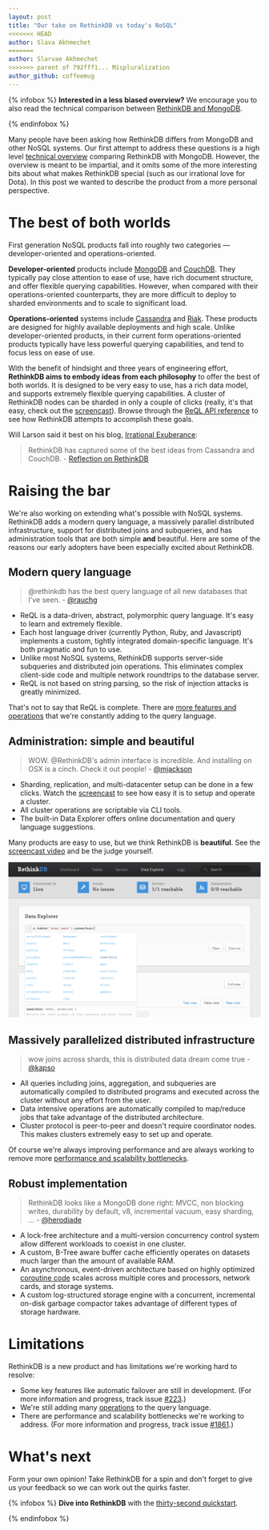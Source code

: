 ```yaml
---
layout: post
title: "Our take on RethinkDB vs today's NoSQL"
<<<<<<< HEAD
author: Slava Akhmechet
=======
author: Slarvae Akhmechet
>>>>>>> parent of 792fff1... Mispluralization
author_github: coffeemug
---
```


{% infobox %}
__Interested in a less biased overview?__ We encourage you to also read the
technical comparison between [RethinkDB and MongoDB][comparison].

[comparison]: /docs/comparison-tables
{% endinfobox %}

Many people have been asking how RethinkDB differs from MongoDB and other NoSQL
systems. Our first attempt to address these questions is a high level
[technical overview][comparison] comparing RethinkDB with MongoDB. However, the
overview is meant to be impartial, and it omits some of the more interesting
bits about what makes RethinkDB special (such as our irrational love for Dota).
In this post we wanted to describe the product from a more personal
perspective.
<!--more-->

[comparison]: /docs/comparison-tables

# The best of both worlds

First generation NoSQL products fall into roughly two categories
&mdash; developer-oriented and operations-oriented.

__Developer-oriented__ products include [MongoDB][] and [CouchDB][]. They
typically pay close attention to ease of use, have rich document structure, and
offer flexible querying capabilities. However, when compared with their
operations-oriented counterparts, they are more difficult to deploy to sharded
environments and to scale to significant load.

[MongoDB]: http://www.mongodb.org/
[CouchDB]: http://couchdb.apache.org/

__Operations-oriented__ systems include [Cassandra][] and [Riak][]. These
products are designed for highly available deployments and high scale. Unlike
developer-oriented products, in their current form operations-oriented products
typically have less powerful querying capabilities, and tend to focus less on
ease of use.

[Cassandra]: http://cassandra.apache.org/
[Riak]: http://basho.com/products/riak-overview/

With the benefit of hindsight and three years of engineering effort,
__RethinkDB aims to embody ideas from each philosophy__ to offer the best of
both worlds. It is designed to be very easy to use, has a rich data model, and
supports extremely flexible querying capabilities. A cluster of RethinkDB nodes
can be sharded in only a couple of clicks (really, it's that easy, check out
the [screencast][screencast]). Browse through the [ReQL API reference][api] to
see how RethinkDB attempts to accomplish these goals.

[screencast]: /screencast
[api]: /api

Will Larson said it best on his blog, [Irrational Exuberance][1]:

[1]: http://lethain.com/

> RethinkDB has captured some of the best ideas from Cassandra and CouchDB. -
> [Reflection on RethinkDB][2]

[2]: http://lethain.com/reflection-on-rethinkdb/

# Raising the bar

We're also working on extending what's possible with NoSQL systems. RethinkDB
adds a modern query language, a massively parallel distributed infrastructure,
support for distributed joins and subqueries, and has administration tools that
are both simple __and__ beautiful. Here are some of the reasons our early
adopters have been especially excited about RethinkDB.

## Modern query language ##

> @rethinkdb has the best query language of all new databases that I've seen. -
> [@rauchg][]

[@rauchg]: https://twitter.com/rauchg/status/267339508129869824

* ReQL is a data-driven, abstract, polymorphic query language. It's easy to
  learn and extremely flexible.
* Each host language driver (currently Python, Ruby, and Javascript) implements
  a custom, tightly integrated domain-specific language. It's both pragmatic
  and fun to use.
* Unlike most NoSQL systems, RethinkDB supports server-side subqueries and
  distributed join operations. This eliminates complex client-side code and
  multiple network roundtrips to the database server.
* ReQL is not based on string parsing, so the risk of injection attacks is
  greatly minimized.

That's not to say that ReQL is complete. There are [more features and
operations][features] that we're constantly adding to the query language.

[features]: https://github.com/rethinkdb/rethinkdb/issues?milestone=3&page=1

## Administration: simple and beautiful

> WOW. @RethinkDB's admin interface is incredible. And installing on OSX is a
> cinch. Check it out people! - [@mjackson][]

[@mjackson]: https://twitter.com/mjackson/status/281834673217363968

* Sharding, replication, and multi-datacenter setup can be done in a few
  clicks. Watch the [screencast][screencast] to see how easy it is to setup and
  operate a cluster.
* All cluster operations are scriptable via CLI tools.
* The built-in Data Explorer offers online documentation and query language
  suggestions.

Many products are easy to use, but we think RethinkDB is __beautiful__. See the
[screencast video][screencast] and be the judge yourself.

<img src="/assets/images/screenshots/data_explorer_cropped.png">

## Massively parallelized distributed infrastructure

> wow joins across shards, this is distributed data dream come true - [@kapso][]

[@kapso]: https://twitter.com/kapso/status/267153230230847488

* All queries including joins, aggregation, and subqueries are automatically
  compiled to distributed programs and executed across the cluster without any
  effort from the user.
* Data intensive operations are automatically compiled to map/reduce jobs that
  take advantage of the distributed architecture.
* Cluster protocol is peer-to-peer and doesn't require coordinator nodes. This
  makes clusters extremely easy to set up and operate.

Of course we're always improving performance and are always working to remove
more [performance and scalability bottlenecks][#207].

[#207]: https://github.com/rethinkdb/rethinkdb/issues/207

## Robust implementation

> RethinkDB looks like a MongoDB done right: MVCC, non blocking writes,
> durability by default, v8, incremental vacuum, easy sharding, ... -
> [@herodiade][]

[@herodiade]: https://twitter.com/herodiade/status/268465768033824768

* A lock-free architecture and a multi-version concurrency control system allow
  different workloads to coexist in one cluster.
* A custom, B-Tree aware buffer cache efficiently operates on datasets much
  larger than the amount of available RAM.
* An asynchronous, event-driven architecture based on highly optimized
  [coroutine code][] scales across multiple cores and processors, network
  cards, and storage systems.
* A custom log-structured storage engine with a concurrent, incremental on-disk
  garbage compactor takes advantage of different types of storage hardware.

[coroutine code]: https://github.com/rethinkdb/rethinkdb/blob/v1.3.2/src/arch/runtime/context_switching.cc#L178

# Limitations

RethinkDB is a new product and has limitations we're working hard to resolve:

* Some key features like automatic failover are still in development. (For more
  information and progress, track issue [#223][].)
* We're still adding many [operations][] to the query language.
* There are performance and scalability bottlenecks we're working to address.
  (For more information and progress, track issue [#1861][].)

[#223]: https://github.com/rethinkdb/rethinkdb/issues/223 
[operations]: https://github.com/rethinkdb/rethinkdb/issues?labels=tp%3ARQL_proposal&milestone=3&page=1&state=open
[#1861]: https://github.com/rethinkdb/rethinkdb/issues/1861
  
# What's next

Form your own opinion! Take RethinkDB for a spin and don't forget to give us
your feedback so we can work out the quirks faster.

{% infobox %}
__Dive into RethinkDB__ with the [thirty-second quickstart][qs].

[qs]: /docs/guides/quickstart
{% endinfobox %}
